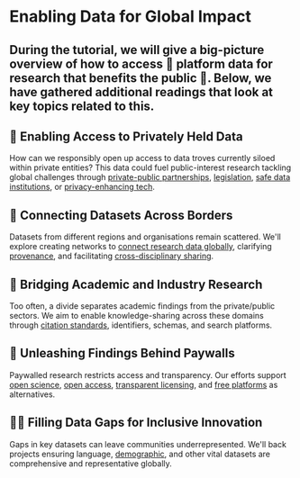 # Enabling Data for Global Impact

## During the tutorial, we will give a **big-picture overview of how to access 🔑 platform data for research that benefits the public 🤝.** Below, we have gathered additional readings that look at key topics related to this.

## 💼 Enabling Access to Privately Held Data
How can we responsibly open up access to data troves currently siloed within private entities? This data could fuel public-interest research tackling global challenges through [private-public partnerships](https://www.data4sdgs.org/initiatives/unlocking-privately-held-data-public-good), [legislation](https://www.eu-data-act.com/), [safe data institutions](https://icebreakerone.org/open-net-zero/), or [privacy-enhancing tech](https://socialscience.one/our-facebook-partnership).

## 📡 Connecting Datasets Across Borders  
Datasets from different regions and organisations remain scattered. We'll explore creating networks to [connect research data globally](https://www.labmanager.com/global-natural-history-initiative-builds-groundbreaking-database-30028), clarifying [provenance](https://spectrum.ieee.org/data-ai), and facilitating [cross-disciplinary sharing](https://www.ncbi.nlm.nih.gov/pmc/articles/PMC4547313/).

## 🔗 Bridging Academic and Industry Research
Too often, a divide separates academic findings from the private/public sectors. We aim to enable knowledge-sharing across these domains through [citation standards](https://link.springer.com/article/10.1007/s11192-022-04398-3), identifiers, schemas, and search platforms.

## 🔐 Unleashing Findings Behind Paywalls
Paywalled research restricts access and transparency. Our efforts support [open science](https://goingdigital.oecd.org/data/notes/No13_ToolkitNote_OpenScience.pdf), [open access](https://www.ncbi.nlm.nih.gov/pmc/articles/PMC3760666/), [transparent licensing](https://dataprovenance.org/), and [free platforms](https://blogs.lse.ac.uk/impactofsocialsciences/2018/10/28/unpaywall-a-beautiful-way-to-help-everyone-get-the-research/) as alternatives.

## 🧑‍🌾 Filling Data Gaps for Inclusive Innovation  
Gaps in key datasets can leave communities underrepresented. We'll back projects ensuring language, [demographic](https://www.worldpop.org/), and other vital datasets are comprehensive and representative globally.